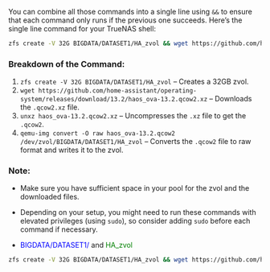 You can combine all those commands into a single line using `&&` to ensure that each command only runs if the previous one succeeds. Here’s the single line command for your TrueNAS shell:

```bash
zfs create -V 32G BIGDATA/DATASET1/HA_zvol && wget https://github.com/home-assistant/operating-system/releases/download/13.2/haos_ova-13.2.qcow2.xz && unxz haos_ova-13.2.qcow2.xz && qemu-img convert -O raw haos_ova-13.2.qcow2 /dev/zvol/BIGDATA/DATASET1/HA_zvol
```

### Breakdown of the Command:
1. `zfs create -V 32G BIGDATA/DATASET1/HA_zvol` – Creates a 32GB zvol.
2. `wget https://github.com/home-assistant/operating-system/releases/download/13.2/haos_ova-13.2.qcow2.xz` – Downloads the `.qcow2.xz` file.
3. `unxz haos_ova-13.2.qcow2.xz` – Uncompresses the `.xz` file to get the `.qcow2`.
4. `qemu-img convert -O raw haos_ova-13.2.qcow2 /dev/zvol/BIGDATA/DATASET1/HA_zvol` – Converts the `.qcow2` file to raw format and writes it to the zvol.

### Note:
- Make sure you have sufficient space in your pool for the zvol and the downloaded files.
- Depending on your setup, you might need to run these commands with elevated privileges (using `sudo`), so consider adding `sudo` before each command if necessary.

- <span style="color: blue;">BIGDATA/DATASET1/</span> and <span style="color: green;">HA_zvol</span>

```bash
zfs create -V 32G BIGDATA/DATASET1/HA_zvol && wget https://github.com/home-assistant/operating-system/releases/download/13.2/haos_ova-13.2.qcow2.xz && unxz haos_ova-13.2.qcow2.xz && qemu-img convert -O raw haos_ova-13.2.qcow2 /dev/zvol/BIGDATA/DATASET1/HA_zvol
